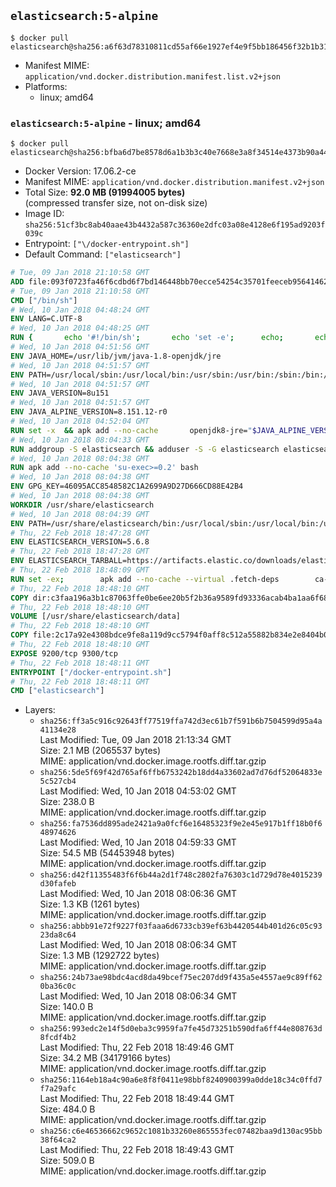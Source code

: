 ## `elasticsearch:5-alpine`

```console
$ docker pull elasticsearch@sha256:a6f63d78310811cd55af66e1927ef4e9f5bb186456f32b1b31250ca66f7504e6
```

-	Manifest MIME: `application/vnd.docker.distribution.manifest.list.v2+json`
-	Platforms:
	-	linux; amd64

### `elasticsearch:5-alpine` - linux; amd64

```console
$ docker pull elasticsearch@sha256:bfba6d7be8578d6a1b3b3c40e7668e3a8f34514e4373b90a44a8be22d1bb39c8
```

-	Docker Version: 17.06.2-ce
-	Manifest MIME: `application/vnd.docker.distribution.manifest.v2+json`
-	Total Size: **92.0 MB (91994005 bytes)**  
	(compressed transfer size, not on-disk size)
-	Image ID: `sha256:51cf3bc8ab40aae43b4432a587c36360e2dfc03a08e4128e6f195ad9203f039c`
-	Entrypoint: `["\/docker-entrypoint.sh"]`
-	Default Command: `["elasticsearch"]`

```dockerfile
# Tue, 09 Jan 2018 21:10:58 GMT
ADD file:093f0723fa46f6cdbd6f7bd146448bb70ecce54254c35701feeceb956414622f in / 
# Tue, 09 Jan 2018 21:10:58 GMT
CMD ["/bin/sh"]
# Wed, 10 Jan 2018 04:48:24 GMT
ENV LANG=C.UTF-8
# Wed, 10 Jan 2018 04:48:25 GMT
RUN { 		echo '#!/bin/sh'; 		echo 'set -e'; 		echo; 		echo 'dirname "$(dirname "$(readlink -f "$(which javac || which java)")")"'; 	} > /usr/local/bin/docker-java-home 	&& chmod +x /usr/local/bin/docker-java-home
# Wed, 10 Jan 2018 04:51:56 GMT
ENV JAVA_HOME=/usr/lib/jvm/java-1.8-openjdk/jre
# Wed, 10 Jan 2018 04:51:57 GMT
ENV PATH=/usr/local/sbin:/usr/local/bin:/usr/sbin:/usr/bin:/sbin:/bin:/usr/lib/jvm/java-1.8-openjdk/jre/bin:/usr/lib/jvm/java-1.8-openjdk/bin
# Wed, 10 Jan 2018 04:51:57 GMT
ENV JAVA_VERSION=8u151
# Wed, 10 Jan 2018 04:51:57 GMT
ENV JAVA_ALPINE_VERSION=8.151.12-r0
# Wed, 10 Jan 2018 04:52:04 GMT
RUN set -x 	&& apk add --no-cache 		openjdk8-jre="$JAVA_ALPINE_VERSION" 	&& [ "$JAVA_HOME" = "$(docker-java-home)" ]
# Wed, 10 Jan 2018 08:04:33 GMT
RUN addgroup -S elasticsearch && adduser -S -G elasticsearch elasticsearch
# Wed, 10 Jan 2018 08:04:38 GMT
RUN apk add --no-cache 'su-exec>=0.2' bash
# Wed, 10 Jan 2018 08:04:38 GMT
ENV GPG_KEY=46095ACC8548582C1A2699A9D27D666CD88E42B4
# Wed, 10 Jan 2018 08:04:38 GMT
WORKDIR /usr/share/elasticsearch
# Wed, 10 Jan 2018 08:04:39 GMT
ENV PATH=/usr/share/elasticsearch/bin:/usr/local/sbin:/usr/local/bin:/usr/sbin:/usr/bin:/sbin:/bin:/usr/lib/jvm/java-1.8-openjdk/jre/bin:/usr/lib/jvm/java-1.8-openjdk/bin
# Thu, 22 Feb 2018 18:47:28 GMT
ENV ELASTICSEARCH_VERSION=5.6.8
# Thu, 22 Feb 2018 18:47:28 GMT
ENV ELASTICSEARCH_TARBALL=https://artifacts.elastic.co/downloads/elasticsearch/elasticsearch-5.6.8.tar.gz ELASTICSEARCH_TARBALL_ASC=https://artifacts.elastic.co/downloads/elasticsearch/elasticsearch-5.6.8.tar.gz.asc ELASTICSEARCH_TARBALL_SHA1=571dc6c89e9598dd2971c99776af3777160c92fb
# Thu, 22 Feb 2018 18:48:09 GMT
RUN set -ex; 		apk add --no-cache --virtual .fetch-deps 		ca-certificates 		gnupg 		openssl 		tar 	; 		wget -O elasticsearch.tar.gz "$ELASTICSEARCH_TARBALL"; 		if [ "$ELASTICSEARCH_TARBALL_SHA1" ]; then 		echo "$ELASTICSEARCH_TARBALL_SHA1 *elasticsearch.tar.gz" | sha1sum -c -; 	fi; 		if [ "$ELASTICSEARCH_TARBALL_ASC" ]; then 		wget -O elasticsearch.tar.gz.asc "$ELASTICSEARCH_TARBALL_ASC"; 		export GNUPGHOME="$(mktemp -d)"; 		gpg --keyserver ha.pool.sks-keyservers.net --recv-keys "$GPG_KEY"; 		gpg --batch --verify elasticsearch.tar.gz.asc elasticsearch.tar.gz; 		rm -rf "$GNUPGHOME" elasticsearch.tar.gz.asc; 	fi; 		tar -xf elasticsearch.tar.gz --strip-components=1; 	rm elasticsearch.tar.gz; 		apk del .fetch-deps; 		mkdir -p ./plugins; 	for path in 		./data 		./logs 		./config 		./config/scripts 	; do 		mkdir -p "$path"; 		chown -R elasticsearch:elasticsearch "$path"; 	done; 		export ES_JAVA_OPTS='-Xms32m -Xmx32m'; 	if [ "${ELASTICSEARCH_VERSION%%.*}" -gt 1 ]; then 		elasticsearch --version; 	else 		elasticsearch -v; 	fi
# Thu, 22 Feb 2018 18:48:10 GMT
COPY dir:c3faa196a3b1c87063ffe0be6ee20b5f2b36a9589fd93336acab4ba1aa6f6855 in ./config 
# Thu, 22 Feb 2018 18:48:10 GMT
VOLUME [/usr/share/elasticsearch/data]
# Thu, 22 Feb 2018 18:48:10 GMT
COPY file:2c17a92e4308bdce9fe8a119d9cc5794f0aff8c512a55882b834e2e8404b0112 in / 
# Thu, 22 Feb 2018 18:48:10 GMT
EXPOSE 9200/tcp 9300/tcp
# Thu, 22 Feb 2018 18:48:11 GMT
ENTRYPOINT ["/docker-entrypoint.sh"]
# Thu, 22 Feb 2018 18:48:11 GMT
CMD ["elasticsearch"]
```

-	Layers:
	-	`sha256:ff3a5c916c92643ff77519ffa742d3ec61b7f591b6b7504599d95a4a41134e28`  
		Last Modified: Tue, 09 Jan 2018 21:13:34 GMT  
		Size: 2.1 MB (2065537 bytes)  
		MIME: application/vnd.docker.image.rootfs.diff.tar.gzip
	-	`sha256:5de5f69f42d765af6ffb6753242b18dd4a33602ad7d76df52064833e5c527cb4`  
		Last Modified: Wed, 10 Jan 2018 04:53:02 GMT  
		Size: 238.0 B  
		MIME: application/vnd.docker.image.rootfs.diff.tar.gzip
	-	`sha256:fa7536dd895ade2421a9a0fcf6e16485323f9e2e45e917b1ff18b0f648974626`  
		Last Modified: Wed, 10 Jan 2018 04:59:33 GMT  
		Size: 54.5 MB (54453948 bytes)  
		MIME: application/vnd.docker.image.rootfs.diff.tar.gzip
	-	`sha256:d42f11355483f6f6b44a2d1f748c2802fa76303c1d729d78e4015239d30fafeb`  
		Last Modified: Wed, 10 Jan 2018 08:06:36 GMT  
		Size: 1.3 KB (1261 bytes)  
		MIME: application/vnd.docker.image.rootfs.diff.tar.gzip
	-	`sha256:abbb91e72f9227f03faaa6d6733cb39ef63b4420544b401d26c05c9323da8c64`  
		Last Modified: Wed, 10 Jan 2018 08:06:34 GMT  
		Size: 1.3 MB (1292722 bytes)  
		MIME: application/vnd.docker.image.rootfs.diff.tar.gzip
	-	`sha256:24b73ae98bdc4acd8da49bcef75ec207dd9f435a5e4557ae9c89ff620ba36c0c`  
		Last Modified: Wed, 10 Jan 2018 08:06:34 GMT  
		Size: 140.0 B  
		MIME: application/vnd.docker.image.rootfs.diff.tar.gzip
	-	`sha256:993edc2e14f5d0eba3c9959fa7fe45d73251b590dfa6ff44e808763d8fcdf4b2`  
		Last Modified: Thu, 22 Feb 2018 18:49:46 GMT  
		Size: 34.2 MB (34179166 bytes)  
		MIME: application/vnd.docker.image.rootfs.diff.tar.gzip
	-	`sha256:1164eb18a4c90a6e8f8f0411e98bbf8240900399a0dde18c34c0ffd7f7a29afc`  
		Last Modified: Thu, 22 Feb 2018 18:49:44 GMT  
		Size: 484.0 B  
		MIME: application/vnd.docker.image.rootfs.diff.tar.gzip
	-	`sha256:c6e46536662c9652c1081b33260e865553fec07482baa9d130ac95bb38f64ca2`  
		Last Modified: Thu, 22 Feb 2018 18:49:43 GMT  
		Size: 509.0 B  
		MIME: application/vnd.docker.image.rootfs.diff.tar.gzip
